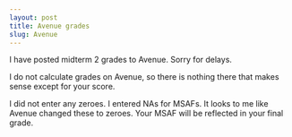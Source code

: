 ```yaml
---
layout: post
title: Avenue grades
slug: Avenue
---
```


I have posted midterm 2 grades to Avenue. Sorry for delays.

I do not calculate grades on Avenue, so there is nothing there that makes sense except for your score.

I did not enter any zeroes. I entered NAs for MSAFs. It looks to me like Avenue changed these to zeroes. Your MSAF will be reflected in your final grade.

